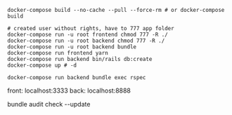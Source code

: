 ```
docker-compose build --no-cache --pull --force-rm # or docker-compose build

# created user without rights, have to 777 app folder
docker-compose run -u root frontend chmod 777 -R ./
docker-compose run -u root backend chmod 777 -R ./
docker-compose run -u root backend bundle
docker-compose run frontend yarn
docker-compose run backend bin/rails db:create
docker-compose up # -d

docker-compose run backend bundle exec rspec
```

front: localhost:3333
back: localhost:8888

bundle audit check --update

